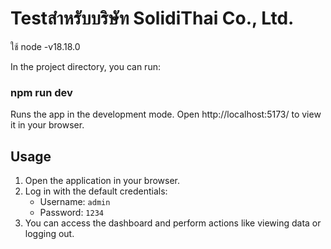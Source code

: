 # Testสำหรับบริษัท SolidiThai Co., Ltd.

ใช้ node -v18.18.0

In the project directory, you can run:
### npm run dev

Runs the app in the development mode.
Open http://localhost:5173/ to view it in your browser.

## Usage

1. Open the application in your browser.
2. Log in with the default credentials:
   - Username: `admin`
   - Password: `1234`
3. You can access the dashboard and perform actions like viewing data or logging out.
